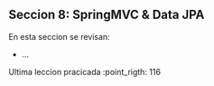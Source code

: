 ## Seccion 8: SpringMVC & Data JPA

En esta seccion se revisan:
- ...

Ultima leccion pracicada :point_rigth: 116